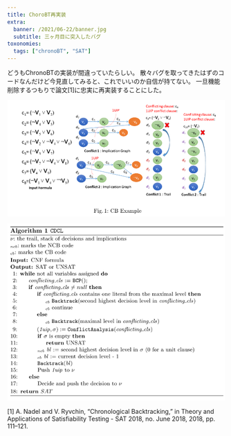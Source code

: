 ```yaml
---
title: ChoroBT再実装
extra:
  banner: /2021/06-22/banner.jpg
  subtitle: 三ヶ月目に突入したバグ
toxonomies:
  tags: ["chronoBT", "SAT"]
---
```

どうもChronoBTの実装が間違っていたらしい。
散々バグを取ってきたはずのコードなんだけど今見直してみると、これでいいのか自信が持てない。
一旦機能削除するつもりで論文[1]に忠実に再実装することにした。

![The idea](/2021/06-22/Fig1.png)


![The modified CDCL](/2021/06-22/CDCL.png)


[1] A. Nadel and V. Ryvchin, “Chronological Backtracking,” in Theory and Applications of Satisfiability Testing - SAT 2018, no. June 2018, 2018, pp. 111–121.
